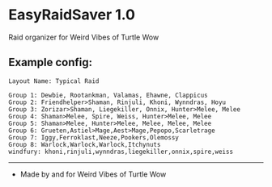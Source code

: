 # EasyRaidSaver 1.0
Raid organizer for Weird Vibes of Turtle Wow

Example config:
---
```
Layout Name: Typical Raid

Group 1: Dewbie, Rootankman, Valamas, Ehawne, Clappicus
Group 2: Friendhelper>Shaman, Rinjuli, Khoni, Wynndras, Hoyu
Group 3: Zorizar>Shaman, Liegekiller, Onnix, Hunter>Melee, Melee
Group 4: Shaman>Melee, Spire, Weiss, Hunter>Melee, Melee
Group 5: Shaman>Melee, Hunter>Melee, Melee, Melee, Melee
Group 6: Grueten,Astiel>Mage,Aest>Mage,Pepopo,Scarletrage
Group 7: Iggy,Ferroklast,Neeze,Pookers,Olemossy
Group 8: Warlock,Warlock,Warlock,Itchynuts
windfury: khoni,rinjuli,wynndras,liegekiller,onnix,spire,weiss
```

___
* Made by and for Weird Vibes of Turtle Wow  
